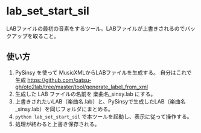 # lab_set_start_sil

LABファイルの最初の音素をするツール。LABファイルが上書きされるのでバックアップを取ること。

## 使い方

1. PySinsy を使って MusicXMLからLABファイルを生成する。
   自分はこれで生成 https://github.com/oatsu-gh/oto2lab/tree/master/tool/generate_label_from_xml
2. 生成した LAB ファイルの名前を 楽曲名_sinsy.lab にする。
3. 上書きされたいLAB（楽曲名.lab）と、PySinsyで生成したLAB（楽曲名_sinsy.lab）を同じフォルダにまとめる。
4. `python lab_set_start_sil` で本ツールを起動し、表示に従って操作する。
5. 処理が終わると上書き保存される。